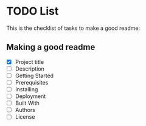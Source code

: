 # TODO List

This is the checklist of tasks to make a good readme:
## Making a good readme
- [x] Project title
- [ ] Description
- [ ] Getting Started
- [ ] Prerequisites
- [ ] Installing
- [ ] Deployment
- [ ] Built With
- [ ] Authors
- [ ] License
